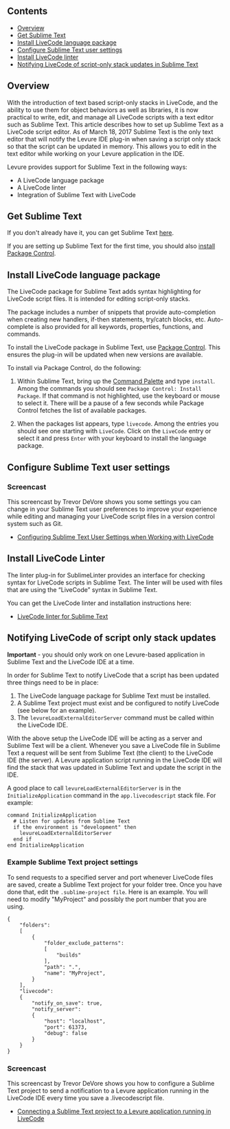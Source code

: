 ## Contents
* [Overview](#overview)
* [Get Sublime Text](#get-sublime-text)
* [Install LiveCode language package](#install-livecode-language-package)
* [Configure Sublime Text user settings](#configure-sublime-text-user-settings)
* [Install LiveCode linter](#install-livecode-linter)
* [Notifying LiveCode of script-only stack updates in Sublime Text](#notifying-livecode-of-script-only-stack-updates)

## Overview
With the introduction of text based script-only stacks in LiveCode, and the ability to use them for object behaviors as well as libraries, it is now practical to write, edit, and manage all LiveCode scripts with a text editor such as Sublime Text. This article describes how to set up Sublime Text as a LiveCode script editor. As of March 18, 2017 Sublime Text is the only text editor that will notify the Levure IDE plug-in when saving a script only stack so that the script can be updated in memory. This allows you to edit in the text editor while working on your Levure application in the IDE.

Levure provides support for Sublime Text in the following ways:

* A LiveCode language package
* A LiveCode linter
* Integration of Sublime Text with LiveCode

## Get Sublime Text

If you don't already have it, you can get Sublime Text [here](https://www.sublimetext.com/).

If you are setting up Sublime Text for the first time, you should also [install Package Control](https://packagecontrol.io/installation).

## Install LiveCode language package

The LiveCode package for Sublime Text adds syntax highlighting for LiveCode script files. It is intended for editing script-only stacks.

The package includes a number of snippets that provide auto-completion when creating new handlers, if-then statements, try/catch blocks, etc. Auto-complete is also provided for all keywords, properties, functions, and commands.

To install the LiveCode package in Sublime Text, use [Package Control](https://packagecontrol.io/installation). This ensures the plug-in will be updated when new versions are available.

To install via Package Control, do the following:

1. Within Sublime Text, bring up the [Command Palette](http://docs.sublimetext.info/en/sublime-text-3/extensibility/command_palette.html) and type `install`. Among the commands you should see `Package Control: Install Package`. If that command is not highlighted, use the keyboard or mouse to select it. There will be a pause of a few seconds while Package Control fetches the list of available packages.

2. When the packages list appears, type `livecode`. Among the entries you should see one starting with `LiveCode`. Click on the `LiveCode` entry or select it and press `Enter` with your keyboard to install the language package.

## Configure Sublime Text user settings

### Screencast

This screencast by Trevor DeVore shows you some settings you can change in your Sublime Text user preferences to improve your experience while editing and managing your LiveCode script files in a version control system such as Git.

* [Configuring Sublime Text User Settings when Working with LiveCode](https://www.youtube.com/watch?v=RkhrHdah0zY)

## Install LiveCode Linter

The linter plug-in for SublimeLinter provides an interface for checking syntax for LiveCode scripts in Sublime Text. The linter will be used with files that are using the “LiveCode” syntax in Sublime Text.

You can get the LiveCode linter and installation instructions here:

* [LiveCode linter for Sublime Text](https://github.com/trevordevore/sublimelinter-contrib-livecodelint)

## Notifying LiveCode of script only stack updates

**Important** - you should only work on one Levure-based application in Sublime Text and the LiveCode IDE at a time.

In order for Sublime Text to notify LiveCode that a script has been updated three things need to be in place:

1. The LiveCode language package for Sublime Text must be installed.
2. A Sublime Text project must exist and be configured to notify LiveCode (see below for an example).
3. The `levureLoadExternalEditorServer` command must be called within the LiveCode IDE.

With the above setup the LiveCode IDE will be acting as a server and Sublime Text will be a client. Whenever you save a LiveCode file in Sublime Text a request will be sent from Sublime Text (the client) to the LiveCode IDE (the server). A Levure application script running in the LiveCode IDE will find the stack that was updated in Sublime Text and update the script in the IDE.

A good place to call `levureLoadExternalEditorServer` is in the `InitializeApplication` command in the `app.livecodescript` stack file. For example:

```
command InitializeApplication
  # Listen for updates from Sublime Text
  if the environment is "development" then
    levureLoadExternalEditorServer
  end if
end InitializeApplication
```

### Example Sublime Text project settings

To send requests to a specified server and port whenever LiveCode files are saved, create a Sublime Text project for your folder tree. Once you have done that, edit the `.sublime-project file`. Here is an example. You will need to modify "MyProject" and possibly the port number that you are using.

```
{
    "folders":
    [
        {
            "folder_exclude_patterns":
            [
                "builds"
            ],
            "path": ".",
            "name": "MyProject",
        }
    ],
    "livecode":
    {
        "notify_on_save": true,
        "notify_server":
        {
            "host": "localhost",
            "port": 61373,
            "debug": false
        }
    }
}
```

### Screencast

This screencast by Trevor DeVore shows you how to configure a Sublime Text project to send a notification to a Levure application running in the LiveCode IDE every time you save a .livecodescript file.

* [Connecting a Sublime Text project to a Levure application running in LiveCode](https://www.youtube.com/watch?v=gkVo35Tb3ck)
